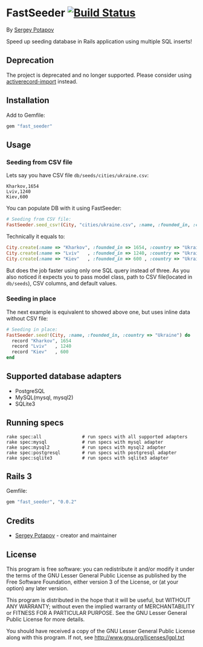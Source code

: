 # FastSeeder [![Build Status](https://secure.travis-ci.org/greyblake/fast_seeder.png)](http://travis-ci.org/greyblake/fast_seeder)

By [Sergey Potapov](https://github.com/greyblake)

Speed up seeding database in Rails application using multiple SQL inserts!


## Deprecation

The project is deprecated and no longer supported.
Please consider using [activerecord-import](https://github.com/zdennis/activerecord-import) instead.

## Installation

Add to Gemfile:

```ruby
gem "fast_seeder"
```


## Usage

### Seeding from CSV file

Lets say you have CSV file `db/seeds/cities/ukraine.csv`:

```csv
Kharkov,1654
Lviv,1240
Kiev,600
```

You can populate DB with it using FastSeeder:

```ruby
# Seeding from CSV file:
FastSeeder.seed_csv!(City, "cities/ukraine.csv", :name, :founded_in, :country => "Ukraine")
```

Technically it equals to:

```ruby
City.create(:name => "Kharkov", :founded_in => 1654, :country => "Ukraine")
City.create(:name => "Lviv"   , :founded_in => 1240, :country => "Ukraine")
City.create(:name => "Kiev"   , :founded_in => 600 , :country => "Ukraine")
```

But does the job faster using only one SQL query instead of three.
As you also noticed it expects you to pass model class, path to CSV file(located in `db/seeds`),
CSV columns, and default values.

### Seeding in place

The next example is equivalent to showed above one, but uses inline data
without CSV file:

```ruby
# Seeding in place:
FastSeeder.seed!(City, :name, :founded_in, :country => "Ukraine") do
  record "Kharkov", 1654
  record "Lviv"   , 1240
  record "Kiev"   , 600
end
```

## Supported database adapters

* PostgreSQL
* MySQL(mysql, mysql2)
* SQLite3

## Running specs

```
rake spec:all               # run specs with all supported adapters
rake spec:mysql             # run specs with mysql adapter
rake spec:mysql2            # run specs with mysql2 adapter
rake spec:postgresql        # run specs with postgresql adapter
rake spec:sqlite3           # run specs with sqlite3 adapter
```

## Rails 3

Gemfile:

```ruby
gem "fast_seeder", "0.0.2"
```


## Credits

* [Sergey Potapov](https://github.com/greyblake) - creator and maintainer

## License

This program is free software: you can redistribute it and/or modify
it under the terms of the GNU Lesser General Public License as published by
the Free Software Foundation, either version 3 of the License, or
(at your option) any later version.

This program is distributed in the hope that it will be useful,
but WITHOUT ANY WARRANTY; without even the implied warranty of
MERCHANTABILITY or FITNESS FOR A PARTICULAR PURPOSE.  See the
GNU Lesser General Public License for more details.

You should have received a copy of the GNU Lesser General Public License
along with this program.  If not, see <http://www.gnu.org/licenses/lgpl.txt>
